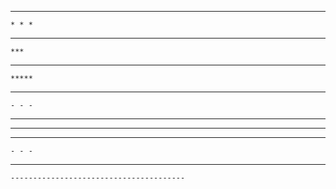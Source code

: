 

* * *

<!--more-->

    * * *

***

    ***

*****

    *****

- - -

    - - -

------------------------------------
  *****

- - -

    - - -

---------------------------------------

    ---------------------------------------
